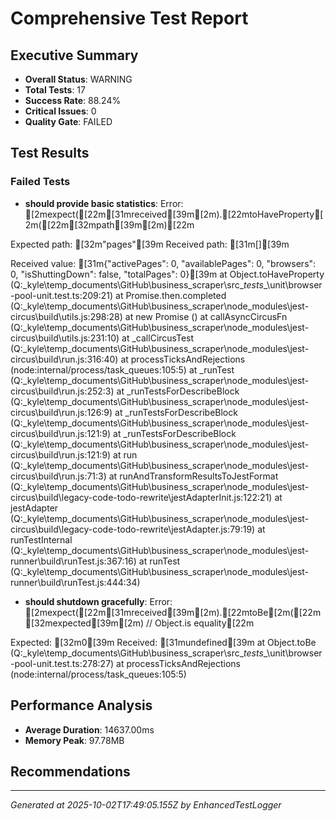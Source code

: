 # Comprehensive Test Report

## Executive Summary
- **Overall Status**: WARNING
- **Total Tests**: 17
- **Success Rate**: 88.24%
- **Critical Issues**: 0
- **Quality Gate**: FAILED

## Test Results
### Failed Tests
- **should provide basic statistics**: Error: [2mexpect([22m[31mreceived[39m[2m).[22mtoHaveProperty[2m([22m[32mpath[39m[2m)[22m

Expected path: [32m"pages"[39m
Received path: [31m[][39m

Received value: [31m{"activePages": 0, "availablePages": 0, "browsers": 0, "isShuttingDown": false, "totalPages": 0}[39m
    at Object.toHaveProperty (Q:\_kyle\temp_documents\GitHub\business_scraper\src\__tests__\unit\browser-pool-unit.test.ts:209:21)
    at Promise.then.completed (Q:\_kyle\temp_documents\GitHub\business_scraper\node_modules\jest-circus\build\utils.js:298:28)
    at new Promise (<anonymous>)
    at callAsyncCircusFn (Q:\_kyle\temp_documents\GitHub\business_scraper\node_modules\jest-circus\build\utils.js:231:10)
    at _callCircusTest (Q:\_kyle\temp_documents\GitHub\business_scraper\node_modules\jest-circus\build\run.js:316:40)
    at processTicksAndRejections (node:internal/process/task_queues:105:5)
    at _runTest (Q:\_kyle\temp_documents\GitHub\business_scraper\node_modules\jest-circus\build\run.js:252:3)
    at _runTestsForDescribeBlock (Q:\_kyle\temp_documents\GitHub\business_scraper\node_modules\jest-circus\build\run.js:126:9)
    at _runTestsForDescribeBlock (Q:\_kyle\temp_documents\GitHub\business_scraper\node_modules\jest-circus\build\run.js:121:9)
    at _runTestsForDescribeBlock (Q:\_kyle\temp_documents\GitHub\business_scraper\node_modules\jest-circus\build\run.js:121:9)
    at run (Q:\_kyle\temp_documents\GitHub\business_scraper\node_modules\jest-circus\build\run.js:71:3)
    at runAndTransformResultsToJestFormat (Q:\_kyle\temp_documents\GitHub\business_scraper\node_modules\jest-circus\build\legacy-code-todo-rewrite\jestAdapterInit.js:122:21)
    at jestAdapter (Q:\_kyle\temp_documents\GitHub\business_scraper\node_modules\jest-circus\build\legacy-code-todo-rewrite\jestAdapter.js:79:19)
    at runTestInternal (Q:\_kyle\temp_documents\GitHub\business_scraper\node_modules\jest-runner\build\runTest.js:367:16)
    at runTest (Q:\_kyle\temp_documents\GitHub\business_scraper\node_modules\jest-runner\build\runTest.js:444:34)
- **should shutdown gracefully**: Error: [2mexpect([22m[31mreceived[39m[2m).[22mtoBe[2m([22m[32mexpected[39m[2m) // Object.is equality[22m

Expected: [32m0[39m
Received: [31mundefined[39m
    at Object.toBe (Q:\_kyle\temp_documents\GitHub\business_scraper\src\__tests__\unit\browser-pool-unit.test.ts:278:27)
    at processTicksAndRejections (node:internal/process/task_queues:105:5)

## Performance Analysis
- **Average Duration**: 14637.00ms
- **Memory Peak**: 97.78MB

## Recommendations


---
*Generated at 2025-10-02T17:49:05.155Z by EnhancedTestLogger*